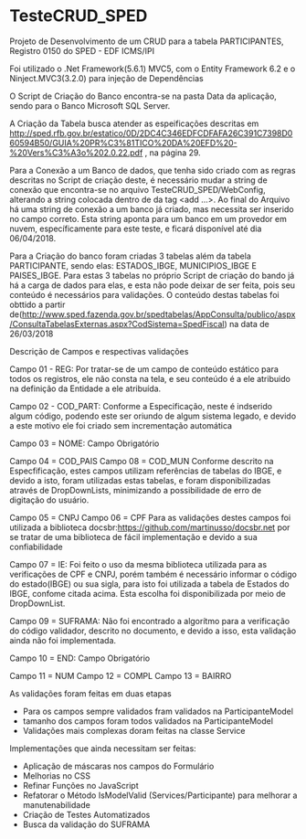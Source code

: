 # TesteCRUD_SPED
Projeto de Desenvolvimento de um CRUD para a tabela PARTICIPANTES, Registro 0150 do SPED - EDF ICMS/IPI

Foi utilizado o .Net Framework(5.6.1) MVC5, com o Entity Framework 6.2 e o Ninject.MVC3(3.2.0) para injeção de Dependências

O Script de Criação do Banco encontra-se na pasta Data da aplicação, sendo para o Banco Microsoft SQL Server.

A Criação da Tabela busca atender as espeificações descritas em http://sped.rfb.gov.br/estatico/0D/2DC4C346EDFCDFAFA26C391C7398D060594B50/GUIA%20PR%C3%81TICO%20DA%20EFD%20-%20Vers%C3%A3o%202.0.22.pdf
, na página 29.

Para a Conexão a um Banco de dados, que tenha sido criado com as regras descritas no Script de criação deste, é necessário mudar a string de conexão
que encontra-se no arquivo TesteCRUD_SPED/WebConfig, alterando a string colocada dentro de da tag <connectionString><add ...>.
Ao final do Arquivo há uma string de conexão a um banco já criado, mas necessita ser inserido no campo correto. Esta string aponta para um banco em um provedor em nuvem, específicamente para este teste, e ficará disponível até dia 06/04/2018.

Para a Criação do banco foram criadas 3 tabelas além da tabela PARTICIPANTE, sendo elas: ESTADOS_IBGE, MUNICIPIOS_IBGE E PAISES_IBGE. Para estas 3 tabelas
no próprio Script de criação do bando já há a carga de dados para elas, e esta não pode deixar de ser feita, pois seu conteúdo é necessários para validações. O conteúdo destas tabelas foi obttido a partir de(http://www.sped.fazenda.gov.br/spedtabelas/AppConsulta/publico/aspx/ConsultaTabelasExternas.aspx?CodSistema=SpedFiscal) na data de 26/03/2018


Descrição de Campos e respectivas validações


Campo 01 - REG: Por tratar-se de um campo de conteúdo estático para todos os registros, ele não consta na tela, e seu conteúdo é a ele atribuido na definição da Entidade a ele atribuída.

Campo 02 - COD_PART: Conforme a Especificação, neste é indserido algum código, podendo este ser oriundo de algum sistema legado, e devido a este motivo ele foi criado sem incrementação automática

Campo 03 = NOME: Campo Obrigatório

Campo 04 = COD_PAIS
Campo 08 = COD_MUN 
Conforme descrito na Especfificação, estes campos utilizam referências de tabelas do IBGE, e devido a isto, foram utilizadas estas tabelas, e foram disponibilizadas através de DropDownLists, minimizando a possibilidade de erro de digitação do usuário.

Campo 05 = CNPJ
Campo 06 = CPF
Para as validações destes campos foi utilizada a biblioteca docsbr:https://github.com/martinusso/docsbr.net por se tratar de uma biblioteca de fácil implementação e devido a sua confiabilidade

Campo 07 = IE: Foi feito o uso da mesma biblioteca utilizada para as verificações de CPF e CNPJ, porém também é necessário informar o código do estado(IBGE) ou sua sigla, para isto foi utilizada a tabela de Estados do IBGE, confome citada acima. Esta escolha foi disponibilizada por meio de DropDownList.

Campo 09 = SUFRAMA: Não foi encontrado a algorítmo para a verificação do código validador, descrito no documento, e devido a isso, esta validação ainda não foi implementada.

Campo 10 = END: Campo Obrigatório

Campo 11 = NUM
Campo 12 = COMPL
Campo 13 = BAIRRO

As validações foram feitas em duas etapas
- Para os campos sempre validados fram validados na ParticipanteModel
- tamanho dos campos foram todos validados na ParticipanteModel
- Validações mais complexas doram feitas na classe Service

Implementações que ainda necessitam ser feitas:
- Aplicação de máscaras nos campos do Formulário
- Melhorias no CSS
- Refinar Funções no JavaScript
- Refatorar o Método IsModelValid (Services/Participante) para melhorar a manutenabilidade
- Criação de Testes Automatizados
- Busca da validação do SUFRAMA



